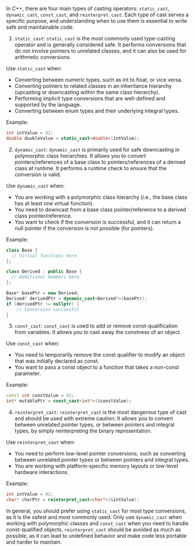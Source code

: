 In C++, there are four main types of casting operators: `static_cast`, `dynamic_cast`, `const_cast`, and `reinterpret_cast`. Each type of cast serves a specific purpose, and understanding when to use them is essential to write safe and maintainable code.

1. `static_cast`:
   `static_cast` is the most commonly used type-casting operator and is generally considered safe. It performs conversions that do not involve pointers to unrelated classes, and it can also be used for arithmetic conversions.

Use `static_cast` when:

- Converting between numeric types, such as int to float, or vice versa.
- Converting pointers to related classes in an inheritance hierarchy (upcasting or downcasting within the same class hierarchy).
- Performing implicit type conversions that are well-defined and supported by the language.
- Converting between enum types and their underlying integral types.

Example:

```cpp
int intValue = 42;
double doubleValue = static_cast<double>(intValue);
```

2. `dynamic_cast`:
   `dynamic_cast` is primarily used for safe downcasting in polymorphic class hierarchies. It allows you to convert pointers/references of a base class to pointers/references of a derived class at runtime. It performs a runtime check to ensure that the conversion is valid.

Use `dynamic_cast` when:

- You are working with a polymorphic class hierarchy (i.e., the base class has at least one virtual function).
- You need to downcast from a base class pointer/reference to a derived class pointer/reference.
- You want to check if the conversion is successful, and it can return a null pointer if the conversion is not possible (for pointers).

Example:

```cpp
class Base {
  // Virtual functions here
};

class Derived : public Base {
  // Additional members here
};

Base* basePtr = new Derived;
Derived* derivedPtr = dynamic_cast<Derived*>(basePtr);
if (derivedPtr != nullptr) {
    // Conversion successful
}
```

3. `const_cast`:
   `const_cast` is used to add or remove const-qualification from variables. It allows you to cast away the constness of an object.

Use `const_cast` when:

- You need to temporarily remove the const qualifier to modify an object that was initially declared as const.
- You want to pass a const object to a function that takes a non-const parameter.

Example:

```cpp
const int constValue = 42;
int* mutablePtr = const_cast<int*>(&constValue);
```

4. `reinterpret_cast`:
   `reinterpret_cast` is the most dangerous type of cast and should be used with extreme caution. It allows you to convert between unrelated pointer types, or between pointers and integral types, by simply reinterpreting the binary representation.

Use `reinterpret_cast` when:

- You need to perform low-level pointer conversions, such as converting between unrelated pointer types or between pointers and integral types.
- You are working with platform-specific memory layouts or low-level hardware interactions.

Example:

```cpp
int intValue = 42;
char* charPtr = reinterpret_cast<char*>(&intValue);
```

In general, you should prefer using `static_cast` for most type conversions, as it is the safest and most commonly used. Only use `dynamic_cast` when working with polymorphic classes and `const_cast` when you need to handle const-qualified objects. `reinterpret_cast` should be avoided as much as possible, as it can lead to undefined behavior and make code less portable and harder to maintain.
